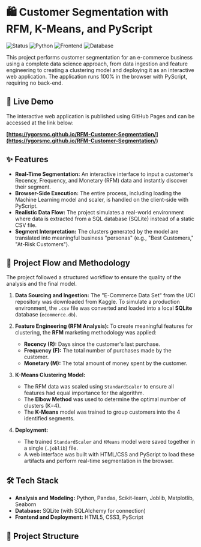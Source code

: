 # 🛍️ Customer Segmentation with RFM, K-Means, and PyScript

![Status](https://img.shields.io/badge/status-complete-success)
![Python](https://img.shields.io/badge/python-3.11-blue)
![Frontend](https://img.shields.io/badge/frontend-PyScript-yellow)
![Database](https://img.shields.io/badge/database-SQLite-blue)

This project performs customer segmentation for an e-commerce business using a complete data science approach, from data ingestion and feature engineering to creating a clustering model and deploying it as an interactive web application. The application runs 100% in the browser with PyScript, requiring no back-end.

## 🚀 Live Demo

The interactive web application is published using GitHub Pages and can be accessed at the link below:

**[https://ygorsmc.github.io/RFM-Customer-Segmentation/](https://ygorsmc.github.io/RFM-Customer-Segmentation/)**

## ✨ Features

* **Real-Time Segmentation:** An interactive interface to input a customer's Recency, Frequency, and Monetary (RFM) data and instantly discover their segment.
* **Browser-Side Execution:** The entire process, including loading the Machine Learning model and scaler, is handled on the client-side with PyScript.
* **Realistic Data Flow:** The project simulates a real-world environment where data is extracted from a SQL database (SQLite) instead of a static CSV file.
* **Segment Interpretation:** The clusters generated by the model are translated into meaningful business "personas" (e.g., "Best Customers," "At-Risk Customers").

## 🧠 Project Flow and Methodology

The project followed a structured workflow to ensure the quality of the analysis and the final model.

1.  **Data Sourcing and Ingestion:** The "E-Commerce Data Set" from the UCI repository was downloaded from Kaggle. To simulate a production environment, the `.csv` file was converted and loaded into a local **SQLite** database (`ecommerce.db`).

2.  **Feature Engineering (RFM Analysis):** To create meaningful features for clustering, the **RFM** marketing methodology was applied:
    * **Recency (R):** Days since the customer's last purchase.
    * **Frequency (F):** The total number of purchases made by the customer.
    * **Monetary (M):** The total amount of money spent by the customer.

3.  **K-Means Clustering Model:**
    * The RFM data was scaled using `StandardScaler` to ensure all features had equal importance for the algorithm.
    * The **Elbow Method** was used to determine the optimal number of clusters (K=4).
    * The **K-Means** model was trained to group customers into the 4 identified segments.

4.  **Deployment:**
    * The trained `StandardScaler` and `KMeans` model were saved together in a single (`.joblib`) file.
    * A web interface was built with HTML/CSS and PyScript to load these artifacts and perform real-time segmentation in the browser.

## 🛠️ Tech Stack

* **Analysis and Modeling:** Python, Pandas, Scikit-learn, Joblib, Matplotlib, Seaborn
* **Database:** SQLite (with SQLAlchemy for connection)
* **Frontend and Deployment:** HTML5, CSS3, PyScript

## 📁 Project Structure
